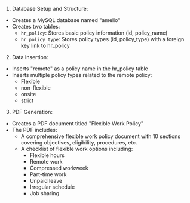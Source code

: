 1. Database Setup and Structure:

- Creates a MySQL database named "amelio"
- Creates two tables:
    - `hr_policy`: Stores basic policy information (id, policy_name)
    - `hr_policy_type`: Stores policy types (id, policy_type) with a foreign key link to hr_policy

2. Data Insertion:

- Inserts "remote" as a policy name in the hr_policy table
- Inserts multiple policy types related to the remote policy:
    - Flexible
    - non-flexible
    - onsite
    - strict

3. PDF Generation:

- Creates a PDF document titled "Flexible Work Policy"
- The PDF includes:
    - A comprehensive flexible work policy document with 10 sections covering objectives, eligibility, procedures, etc.
    - A checklist of flexible work options including:
        - Flexible hours
        - Remote work
        - Compressed workweek
        - Part-time work
        - Unpaid leave
        - Irregular schedule
        - Job sharing